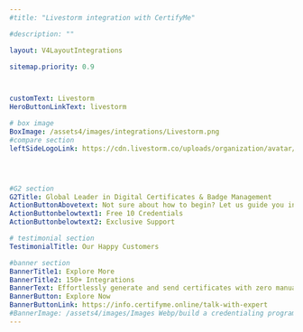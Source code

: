 ```yaml
---
#title: "Livestorm integration with CertifyMe"

#description: ""

layout: V4LayoutIntegrations

sitemap.priority: 0.9



customText: Livestorm
HeroButtonLinkText: livestorm

# box image
BoxImage: /assets4/images/integrations/Livestorm.png
#compare section
leftSideLogoLink: https://cdn.livestorm.co/uploads/organization/avatar/61ec6e9f-8953-49ce-bf8f-865172120592/a67e33ba-10e3-4c3a-9d96-b667d3237308.png?v=1678184380




#G2 section
G2Title: Global Leader in Digital Certificates & Badge Management
ActionButtonAbovetext: Not sure about how to begin? Let us guide you in the right direction!
ActionButtonbelowtext1: Free 10 Credentials
ActionButtonbelowtext2: Exclusive Support

# testimonial section
TestimonialTitle: Our Happy Customers   

#banner section
BannerTitle1: Explore More
BannerTitle2: 150+ Integrations
BannerText: Effortlessly generate and send certificates with zero manual intervention using the most advanced digital credential management software of 2023.
BannerButton: Explore Now
BannerButtonLink: https://info.certifyme.online/talk-with-expert
#BannerImage: /assets4/images/Images Webp/build a credentialing program.webp
---
```


